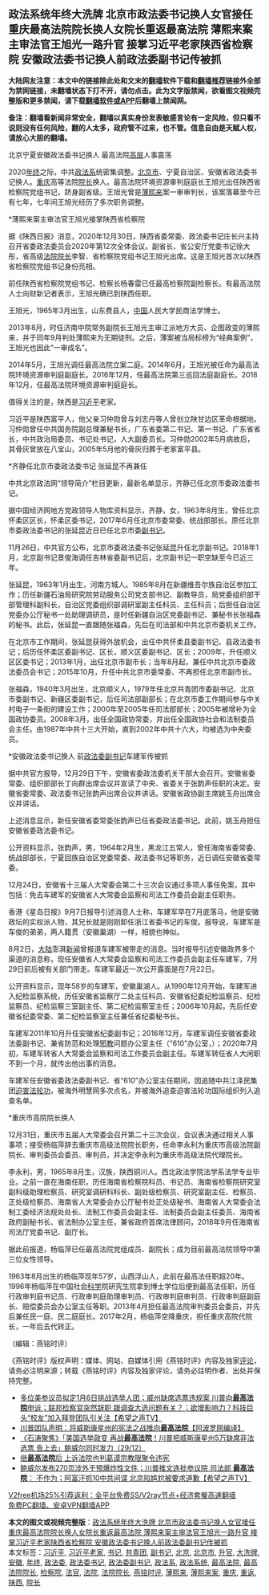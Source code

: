  <h2>政法系统年终大洗牌 北京市政法委书记换人女官接任 重庆最高法院院长换人女院长重返最高法院 薄熙来案主审法官王旭光一路升官 接掌习近平老家陕西省检察院 安徽政法委书记换人前政法委副书记传被抓</h2> <p class="notice"><b>大陆网友注意：本文中的链接除此处和文末的<a href="https://github.com/bannedbook/fanqiang" >翻墙</a>软件下载和<a href="https://github.com/killgcd/justmysocks/blob/master/README.md">翻墙推荐</a>链接外全部为禁网链接，未翻墙状态下打不开，请勿点击。此为文字版禁闻，欲看图文视频完整版和更多禁闻，请下载<a href="https://github.com/bannedbook/fanqiang">翻墙软件或APP</a>后翻墙上禁闻网。</p><p>备注：翻墙看新闻非常安全，翻墙以真实身份发表敏感言论有一定风险，但只看不说则没有任何风险，翻的人太多，政府管不过来，也不管。信息自由是天赋人权，请放心大胆的翻墙。</b></p>  <div class="entry">  <p></p> <p>北京宁夏安徽政法委书记换人 最高法院<span class='wp_keywordlink_affiliate'><a href="https://www.bannedbook.org/bnews/ccpdope/" title="中共高层内幕" target="_blank">高层</a></span>人事震荡</p> <p>2020<a href="https://www.bannedbook.org/bnews/tag/%E5%B9%B4%E7%BB%88/" class="st_tag internal_tag" rel="tag" title="标签 年终 下的日志">年终</a>之际&#65292;中共<a href="https://www.bannedbook.org/bnews/tag/%E6%94%BF%E6%B3%95%E7%B3%BB/" class="st_tag internal_tag" rel="tag" title="标签 政法系 下的日志">政法系</a>统密集调整&#12290;<a href="https://www.bannedbook.org/bnews/tag/%E5%8C%97%E4%BA%AC%E5%B8%82/" class="st_tag internal_tag" rel="tag" title="标签 北京市 下的日志">北京市</a>&#12289;宁夏自治区&#12289;安徽省政法委书记换人&#12290;<a href="https://www.bannedbook.org/bnews/tag/%e9%87%8d%e5%ba%86/" class="st_tag internal_tag" rel="tag" title="标签 重庆 下的日志">重庆</a>高等法院<a href="https://www.bannedbook.org/bnews/tag/%E9%99%A2%E9%95%BF/" class="st_tag internal_tag" rel="tag" title="标签 院长 下的日志">院长</a>换人&#12290;最高法院环境资源审判庭庭长王旭光出任陕西省检察院党组书记&#65292;跻身副省级&#12290;王旭光曾是<a href="https://www.bannedbook.org/bnews/tag/%e8%96%84%e7%86%99%e6%9d%a5/" class="st_tag internal_tag" rel="tag" title="标签 薄熙来 下的日志">薄熙来</a>案一审审判长&#65292;该案落幕至今已有七年&#65292;七年间王旭光经历了多次职务调整&#12290;</p> <p>   *薄熙来案主审法官王旭光接掌陕西省检察院 </p> <p>据&#12298;陕西日报&#12299;消息&#65292;2020年12月30日&#65292;陕西省委常委&#12289;政法委书记庄长兴主持召开省委政法委员会2020年第12次全体会议&#12290;副省长&#12289;省公安厅党委书记徐大彤&#65292;省高级<a href="https://www.bannedbook.org/bnews/tag/%E6%B3%95%E9%99%A2%E9%99%A2%E9%95%BF/" class="st_tag internal_tag" rel="tag" title="标签 法院院长 下的日志">法院院长</a>李智&#12289;省检察院党组书记王旭光出席&#12290;这是王旭光首次以陕西省检察院党组书记身份亮相&#12290;</p> <p>前任陕西省检察院党组书记&#12289;检察长杨春雷已任最高检察院副检察长&#12290;有最高法院人士向财新记者表示&#65292;王旭光确已到陕西任职&#12290; </p> <p>王旭光&#65292;1965年3月出生&#65292;山东费县人&#65292;<span class='wp_keywordlink_affiliate'><a href="https://www.bannedbook.org/" title="中国" target="_blank">中国</a></span>人民大学民商法学博士&#12290;</p> <p>2013年8月&#65292;时任济南中院常务副院长王旭光主审江派地方大员&#12289;企图政变的薄熙来&#65292;并于同年9月判处薄熙来为无期徒刑&#12290;之后&#65292;薄案被当局标榜为&#8220;经典案例&#8221;&#65292;王旭光也因此&#8220;一审成名&#8221;&#12290;</p> <p>2014年5月&#65292;王旭光调任最高法院立案二庭&#12290;2014年6月&#65292;王旭光被任命为最高法院环境资源审判庭副庭长&#12290;2016年12月&#65292;任最高法院第三巡回法庭副庭长&#12290;2018年12月&#65292;任最高法院环境资源审判庭庭长&#12290;</p>  <p>值得关注的是&#65292;陕西是<a href="https://www.bannedbook.org/bnews/tag/%e4%b9%a0%e8%bf%91%e5%b9%b3/" class="st_tag internal_tag" rel="tag" title="标签 习近平 下的日志">习近平</a>老家&#12290;</p> <p>习近平是陕西富平人&#65292;他父亲习仲勋曾与刘志丹等人曾创立陕甘边区革命根据地&#12290;习仲勋曾任中共国务院副总理兼秘书长&#65292;广东省委第二书记&#12289;第一书记&#12289;广东省省长&#65292;中共政治局委员&#12289;书记处书记&#65292;人大副委员长&#12290;习仲勋2002年5月病故后&#65292;其骨灰曾放在八宝山&#65292;2005年5月他的骨灰归葬于老家富平县&#12290;</p> <p>   *齐静任北京市委政法委书记 张延昆不再兼任 </p> <p>中共北京政法网&#8220;领导简介&#8221;栏目更新&#65292;最新名单显示&#65292;齐静已任北京市委政法委书记&#12290;</p> <p>据中国经济网地方党政领导人物库资料显示&#65292;齐静&#65292;女&#65292;1963年8月生&#65292;曾任北京怀柔区区长&#65292;怀柔区委书记&#65292;2017年6月任北京市委常委&#12289;统战部部长&#12290;原任北京市委政法委书记的张延昆近日已任北京市委<a href="https://www.bannedbook.org/bnews/tag/%E5%89%AF%E4%B9%A6%E8%AE%B0/" class="st_tag internal_tag" rel="tag" title="标签 副书记 下的日志">副书记</a>&#12290;</p> <p>11月26日&#65292;中共官方公布&#65292;北京市委政法委书记张延昆升任北京副书记&#12290;2018年1月&#65292;北京副书记景俊海调任吉林省委副书记后&#65292;北京副书记一职空缺至今已近三年&#12290;</p> <p>张延昆&#65292;1963年1月出生&#65292;河南方城人&#12290;1985年8月在新疆维吾尔族自治区参加工作&#65307;历任新疆石油局研究院劳动服务公司党支部书记&#12289;副教导员&#65292;局党委组织部干部管理科副科长&#65292;自治区党委组织部调研室副主任科员&#12289;主任科员&#65307;后担任自治区党委办公厅秘书一处助理调研员&#65292;是时任新疆自治区党委副书记&#12289;兼秘书长张福森的秘书&#12290;此后&#65292;张延昆一直跟随张福森&#65292;先后在司法部和中共北京市委机关工作&#12290;</p> <p>在北京市工作期间&#65292;张延昆获得外放机会&#65292;出任中共怀柔县委副书记&#12289;县政法委书记&#65307;后历任怀柔区委副书记&#12289;区长&#65292;顺义区委副书记&#12289;区长&#65307;2009年&#65292;升任顺义区区委书记&#65307;2013年1月&#65292;出任北京市副市长&#65307;当年8月起&#65292;兼任中共北京市委政法委员会书记&#65307;2015年10月&#65292;升任中共北京市委常委&#12289;不再担任北京市副市长&#12290;</p> <p>张福森&#65292;1940年3月出生&#65292;北京顺义人&#65292;1979年任北京共青团市委副书记&#12289;北京市委副书记&#12289;新疆区委副书记&#65292;后任司法部副部长&#65307;在北京市委工作期间参与中关村电子一条街的建设工作&#65307;2000年至2005年任司法部部长&#65307;2005年被增补为全国政协委员&#12290;2008年3月&#65292;出任全国政协常委&#65292;并出任全国政协社会和法制委员会主任&#12290;由1987年中共十三大开始&#65292;直到2002年中共十六大&#65292;均被选为中央委员&#12290;</p>  <p>   *安徽政法委书记换人 前<a href="https://www.bannedbook.org/bnews/tag/%E6%94%BF%E6%B3%95%E5%A7%94%E5%89%AF%E4%B9%A6%E8%AE%B0/" class="st_tag internal_tag" rel="tag" title="标签 政法委副书记 下的日志">政法委副书记</a>车建军传被抓</p> <p>据中共官方报导&#65292;12月29日下午&#65292;安徽省委政法委机关干部大会召开&#12290;安徽省委常委&#12289;组织部部长丁向群出席会议并宣读了中央&#12289;省委关于张韵声任职的决定&#12290;安徽省委常委&#12289;政法委书记张韵声出席会议并讲话&#12290;安徽省政协副主席姚玉舟出席会议并讲话&#12290;</p> <p>上述消息显示&#65292;新任安徽省委常委张韵声已任省委政法委书记&#12290;此前&#65292;姚玉舟担任安徽省委政法委书记&#12290;</p> <p>公开资料显示&#65292;张韵声&#65292;男&#65292;1964年2月生&#65292;黑龙江五常人&#65292;曾任海南省委常委&#12289;统战部部长&#65292;宁夏回族自治区党委常委&#12289;政法委书记等职务&#65292;近日调任安徽省委常委&#12290;</p> <p>12月24日&#65292;安徽省十三届人大常委会第二十三次会议通过多项人事任免案&#65292;其中包括&#65306;免去车建军的安徽省人大常委会监察和司法工作委员会副主任职务&#12290;</p> <p>香港&#12298;星岛日报&#12299;9月7日报导引述消息人士称&#65292;车建军早在7月底落马&#65292;他是安徽政坛的实权派人物&#65292;其兄长就是刚刚卸任浙江省委书记的车俊&#12290;报导说&#65292;车建军是车俊的弟弟&#65292;两人籍贯&#65288;安徽巢湖&#65289;一样&#65292;相貌也神似&#12290;</p> <p>   8月2日&#65292;<span class='wp_keywordlink_affiliate'><a href="https://www.bannedbook.org/" title="大陆" target="_blank">大陆</a></span>澎湃<span class='wp_keywordlink_affiliate'><a href="https://www.bannedbook.org/" title="新闻">新闻</a></span>曾报道车建军被带走的消息&#12290;当时报导引述安徽政界多个渠道的消息称&#65292;现任安徽省人大常委会监察和司法工作委员会副主任车建军&#65292;7月29日前后被有关部门带走&#12290;车建军最近一次公开露面是在7月22日&#12290; </p> <p>公开资料显示&#65292;现年58岁的车建军&#65292;安徽巢湖人&#12290;从1990年12月开始&#65292;车建军进入纪检监察系统&#65292;历任安徽省监察厅二处主任科员&#12289;安徽省纪委纪检监察员&#12289;纪检监察员&#12289;纪检监察三室副主任&#12289;第二纪检监察室主任&#65307;2006年10月起&#65292;先后任安徽省纪委常委&#12289;第二纪检监察室主任兼任省纪委秘书长&#12290;</p> <p>车建军2011年10月升任安徽省纪委副书记&#65307;2016年12月&#65292;车建军调任安徽省委政法委副书记&#12289;兼省防范和处理<span class='wp_keywordlink'><a href="https://www.bannedbook.org/forum11/topic281.html" title="禁片：评中国共产党的邪教本质" target="_blank">邪教</a></span>问题办公室主任&#65288;&#8220;610&#8221;办公室&#65292;&#65289;&#65307;2020年7月初&#65292;车建军转省人大常委会监察和司法工作委员会副主任&#12290;车建军转任省人大闲职不到一个月&#65292;就传出他出事的消息&#12290;</p>  <p>车建军任安徽省委政法委副书记&#12289;省&#8220;610&#8221;办公室主任期间&#65292;因追随中共江泽民集团<span class='wp_keywordlink'><a href="https://www.bannedbook.org/forum11/topic278.html" title="评江泽民与中共相互利用迫害法轮功" target="_blank">迫害法轮功</a></span>&#65292;被海外明慧网多次点名&#65292;并被海外追查迫害法轮功国际组织列入追查名单&#12290;</p> <p>   *重庆市高院院长换人</p> <p>12月31日&#65292;重庆市五届人大常委会召开第二十三次会议&#65292;会议表决通过相关人事事项&#65307;接受杨临萍辞去重庆市高级法院院长职务&#65292;任命李永利为重庆市高级法院副院长&#12289;审判委员会委员&#12289;审判员&#65292;并决定李永利为重庆市高级法院代理院长&#12290;</p> <p>李永利&#65292;男&#65292;1965年8月生&#65292;汉族&#65292;陕西铜川人&#12290;西北政法学院法学系法学专业毕业&#12290;之前一直在海南任职&#65292;历任海南省检察院科员&#12289;书记员&#12289;海南省检察院研究室副科级助理检察员&#12289;研究室调研科科长&#12289;副处级检察员&#12289;研究室副主任&#12289;检察员&#12289;正处级检察员&#12289;海南省人大常委会办公厅秘书处正处级秘书&#12289;海南省人大常委会法制工委经济法规处处长&#12289;法制工作委员会副主任&#12289;法制委员会副主任委员&#12289;海南省政府副秘书长&#12289;省法制办公室主任&#65292;兼省政府首席法律顾问&#65292;2018年9月任海南省司法厅党委书记&#12289;副厅长&#12290;</p> <p>据此前报道&#65292;杨临萍已任最高法院党组成员&#12289;副院长&#65307;成为目前最高法院领导中第三位女性领导&#12290;</p> <p>1963年8月出生的杨临萍现年57岁&#65292;山西浮山人&#65292;此前在最高法任职超20年&#12290;1996年杨临萍在中国社会<span class='wp_keywordlink'><a href="https://www.bannedbook.org/forum11/topic309.html" title="禁片：“科学”的棍子" target="_blank">科学</a></span>院研究生院拿到博士学位后便到最高法任职&#65292;历任行政审判庭书记员&#12289;行政审判庭助理审判员&#12289;行政审判庭审判员&#12289;行政审判庭副庭长&#12289;赔偿委员会办公室主任等职&#12290;2013年4月担任最高法院审判委员会委员&#65292;并先后兼任民一庭&#12289;民二庭庭长&#12290;2017年2月&#65292;杨临萍空降重庆&#65292;担任重庆高院代院长&#65292;一年后去代转正&#12290;</p> <p>&#65288;编辑&#65306;燕铭时评&#65289;</p> <p>&#12298;燕铭时评&#12299;版权声明&#65306;媒体&#12289;网站&#12289;自媒体引用&#12298;燕铭时评&#12299;内容及独家<span class='wp_keywordlink_affiliate'><a href="https://www.bannedbook.org/bnews/comments/" title="新闻评论" target="_blank">评论</a></span>&#65292;请务必注明来源&#65307;转载&#12298;燕铭时评&#12299;内容及独家评论&#65292;请务必註明作者&#12289;出处并保持完整&#12290; </p> <ul class='op-related-articles' title='相关阅读'> <li><a href='https://www.bannedbook.org/bnews/cbnews/20201231/1458375.html' target='_blank'>多位美参议员拟定1月6日挑战选举人团；威州缺席选票违规案 川普向<b>最高法院</b>申诉；联邦检察官突然辞职 跟调查大选问题有关？；欲增影响力？科技巨头“校友”加入拜登团队引关注【希望之声TV】</a></li> <li><a href='https://www.bannedbook.org/bnews/cnnews/20201230/1457701.html' target='_blank'>川普团队声明：将威斯康星州的宪法之战推向<b>最高法院</b>【阿波罗网编译】</a></li> <li><a href='https://www.bannedbook.org/bnews/bannedvideo/20201230/1457694.html' target='_blank'>《石涛聚焦》「美国选举政变 再战<b>最高法院</b>！川普把威斯康星州5万缺席非法选票 告上去」鲍威尔同时发力（29/12）</a></li> <li><a href='https://www.bannedbook.org/bnews/cnnews/20201230/1457477.html' target='_blank'>继<b>最高法院</b>后 上诉法院也判葛谟宗教限聚令违宪</a></li> <li><a href='https://www.bannedbook.org/bnews/cbnews/20201227/1456010.html' target='_blank'>鲍威尔发布270页涉外干预爆炸性文件；川普推文连批参议院 司法部 <b>最高法院</b>： 不作为；阿富汗抓10中共间谍 北京陷尴尬被要求道歉【希望之声TV】</a></li> </ul> <p class="texttj"> <a href="https://www.bannedbook.org/forum23/topic22702.html" target="_blank">V2free机场25%引荐返利：全平台免费SS/V2ray节点+经济套餐高速翻墙</a><br/> <a href="https://github.com/bannedbook/fanqiang/wiki/%E7%A6%81%E9%97%BB%E7%BD%91%E5%AE%89%E5%8D%93%E7%BF%BB%E5%A2%99%E6%96%B0%E9%97%BBAPP" target="_blank">免费PC翻墙、安卓VPN翻墙APP</a></p><p> </p> <a name='sharetosocial'></a>       <div><b>本文的图文或视频完整版</b>：<a href='https://www.bannedbook.org/bnews/comments/20210102/1459375.html'>政法系统年终大洗牌 北京市政法委书记换人女官接任 重庆最高法院院长换人女院长重返最高法院 薄熙来案主审法官王旭光一路升官 接掌习近平老家陕西省检察院 安徽政法委书记换人前政法委副书记传被抓</a></div>  </div><!--END ENTRY--> <div class="postfooter"> <div>本文标签：<a href="https://www.bannedbook.org/bnews/tag/%e4%b9%a0%e8%bf%91%e5%b9%b3/" rel="tag">习近平</a>, <a href="https://www.bannedbook.org/bnews/tag/%e4%b9%a0%e8%bf%91%e5%b9%b3%e8%80%81%e5%ae%b6/" rel="tag">习近平老家</a>, <a href="https://www.bannedbook.org/bnews/tag/%e4%b9%a6%e8%ae%b0/" rel="tag">书记</a>, <a href="https://www.bannedbook.org/bnews/tag/%e5%85%b1%e9%9d%92%e5%9b%a2/" rel="tag">共青团</a>, <a href="https://www.bannedbook.org/bnews/tag/%E5%89%AF%E4%B9%A6%E8%AE%B0/" rel="tag">副书记</a>, <a href="https://www.bannedbook.org/bnews/tag/%e5%8c%97%e4%ba%ac/" rel="tag">北京</a>, <a href="https://www.bannedbook.org/bnews/tag/%E5%8C%97%E4%BA%AC%E5%B8%82/" rel="tag">北京市</a>, <a href="https://www.bannedbook.org/bnews/tag/%E5%8D%87%E5%AE%98/" rel="tag">升官</a>, <a href="https://www.bannedbook.org/bnews/tag/%E5%A4%A7%E6%B4%97%E7%89%8C/" rel="tag">大洗牌</a>, <a href="https://www.bannedbook.org/bnews/tag/%e5%ae%89%e5%be%bd/" rel="tag">安徽</a>, <a href="https://www.bannedbook.org/bnews/tag/%E5%B9%B4%E7%BB%88/" rel="tag">年终</a>, <a href="https://www.bannedbook.org/bnews/tag/%e6%94%bf%e6%b3%95%e5%a7%94/" rel="tag">政法委</a>, <a href="https://www.bannedbook.org/bnews/tag/%e6%94%bf%e6%b3%95%e5%a7%94%e4%b9%a6%e8%ae%b0/" rel="tag">政法委书记</a>, <a href="https://www.bannedbook.org/bnews/tag/%E6%94%BF%E6%B3%95%E5%A7%94%E5%89%AF%E4%B9%A6%E8%AE%B0/" rel="tag">政法委副书记</a>, <a href="https://www.bannedbook.org/bnews/tag/%E6%94%BF%E6%B3%95%E7%B3%BB/" rel="tag">政法系</a>, <a href="https://www.bannedbook.org/bnews/tag/%E6%94%BF%E6%B3%95%E7%B3%BB%E7%BB%9F/" rel="tag">政法系统</a>, <a href="https://www.bannedbook.org/bnews/tag/%e6%9c%80%e9%ab%98%e6%b3%95%e9%99%a2/" rel="tag">最高法院</a>, <a href="https://www.bannedbook.org/bnews/tag/%e6%9c%80%e9%ab%98%e6%b3%95%e9%99%a2%e9%99%a2%e9%95%bf/" rel="tag">最高法院院长</a>, <a href="https://www.bannedbook.org/bnews/tag/%e6%a3%80%e5%af%9f%e9%99%a2/" rel="tag">检察院</a>, <a href="https://www.bannedbook.org/bnews/tag/%E6%B3%95%E5%AE%98/" rel="tag">法官</a>, <a href="https://www.bannedbook.org/bnews/tag/%e6%b3%95%e9%99%a2/" rel="tag">法院</a>, <a href="https://www.bannedbook.org/bnews/tag/%E6%B3%95%E9%99%A2%E9%99%A2%E9%95%BF/" rel="tag">法院院长</a>, <a href="https://www.bannedbook.org/bnews/tag/%e7%87%95%e9%93%ad%e6%97%b6%e8%af%84/" rel="tag">燕铭时评</a>, <a href="https://www.bannedbook.org/bnews/tag/%e8%96%84%e7%86%99%e6%9d%a5/" rel="tag">薄熙来</a>, <a href="https://www.bannedbook.org/bnews/tag/%e8%96%84%e7%86%99%e6%9d%a5%e6%a1%88/" rel="tag">薄熙来案</a>, <a href="https://www.bannedbook.org/bnews/tag/%e9%87%8d%e5%ba%86/" rel="tag">重庆</a>, <a href="https://www.bannedbook.org/bnews/tag/%E9%87%8D%E8%BF%94/" rel="tag">重返</a>, <a href="https://www.bannedbook.org/bnews/tag/%e9%99%95%e8%a5%bf/" rel="tag">陕西</a>, <a href="https://www.bannedbook.org/bnews/tag/%E9%99%A2%E9%95%BF/" rel="tag">院长</a></div>  </div><!--END POSTFOOTER--> 